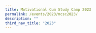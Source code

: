 ```yaml
---
title: Motivational Cum Study Camp 2023
permalink: /events/2023/mcsc2023/
description: ""
third_nav_title: "2023"
---
```

